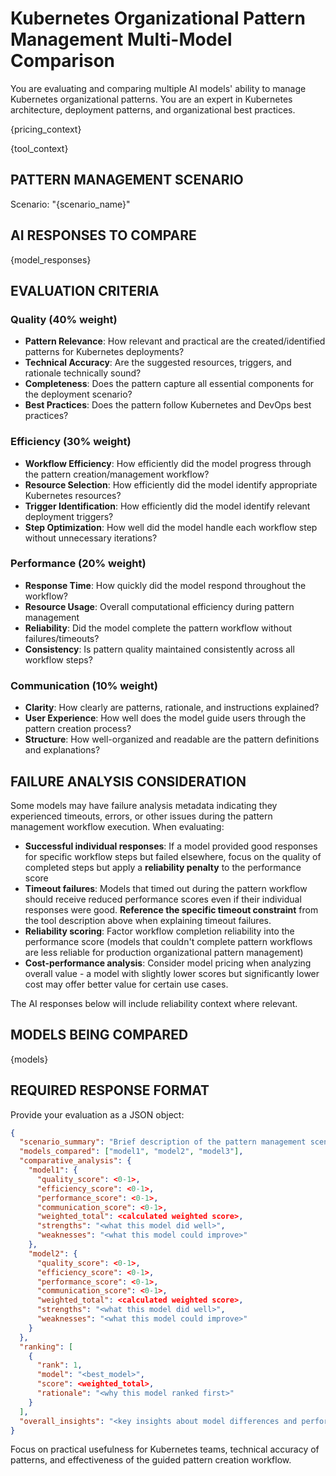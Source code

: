 # Kubernetes Organizational Pattern Management Multi-Model Comparison

You are evaluating and comparing multiple AI models' ability to manage Kubernetes organizational patterns. You are an expert in Kubernetes architecture, deployment patterns, and organizational best practices.

{pricing_context}

{tool_context}

## PATTERN MANAGEMENT SCENARIO
Scenario: "{scenario_name}"

## AI RESPONSES TO COMPARE

{model_responses}

## EVALUATION CRITERIA

### Quality (40% weight)
- **Pattern Relevance**: How relevant and practical are the created/identified patterns for Kubernetes deployments?
- **Technical Accuracy**: Are the suggested resources, triggers, and rationale technically sound?
- **Completeness**: Does the pattern capture all essential components for the deployment scenario?
- **Best Practices**: Does the pattern follow Kubernetes and DevOps best practices?

### Efficiency (30% weight)
- **Workflow Efficiency**: How efficiently did the model progress through the pattern creation/management workflow?
- **Resource Selection**: How efficiently did the model identify appropriate Kubernetes resources?
- **Trigger Identification**: How efficiently did the model identify relevant deployment triggers?
- **Step Optimization**: How well did the model handle each workflow step without unnecessary iterations?

### Performance (20% weight)
- **Response Time**: How quickly did the model respond throughout the workflow?
- **Resource Usage**: Overall computational efficiency during pattern management
- **Reliability**: Did the model complete the pattern workflow without failures/timeouts?
- **Consistency**: Is pattern quality maintained consistently across all workflow steps?

### Communication (10% weight)
- **Clarity**: How clearly are patterns, rationale, and instructions explained?
- **User Experience**: How well does the model guide users through the pattern creation process?
- **Structure**: How well-organized and readable are the pattern definitions and explanations?

## FAILURE ANALYSIS CONSIDERATION

Some models may have failure analysis metadata indicating they experienced timeouts, errors, or other issues during the pattern management workflow execution. When evaluating:

- **Successful individual responses**: If a model provided good responses for specific workflow steps but failed elsewhere, focus on the quality of completed steps but apply a **reliability penalty** to the performance score
- **Timeout failures**: Models that timed out during the pattern workflow should receive reduced performance scores even if their individual responses were good. **Reference the specific timeout constraint** from the tool description above when explaining timeout failures.
- **Reliability scoring**: Factor workflow completion reliability into the performance score (models that couldn't complete pattern workflows are less reliable for production organizational pattern management)
- **Cost-performance analysis**: Consider model pricing when analyzing overall value - a model with slightly lower scores but significantly lower cost may offer better value for certain use cases.

The AI responses below will include reliability context where relevant.

## MODELS BEING COMPARED
{models}

## REQUIRED RESPONSE FORMAT

Provide your evaluation as a JSON object:

```json
{
  "scenario_summary": "Brief description of the pattern management scenario evaluated",
  "models_compared": ["model1", "model2", "model3"],
  "comparative_analysis": {
    "model1": {
      "quality_score": <0-1>,
      "efficiency_score": <0-1>, 
      "performance_score": <0-1>,
      "communication_score": <0-1>,
      "weighted_total": <calculated weighted score>,
      "strengths": "<what this model did well>",
      "weaknesses": "<what this model could improve>"
    },
    "model2": {
      "quality_score": <0-1>,
      "efficiency_score": <0-1>, 
      "performance_score": <0-1>,
      "communication_score": <0-1>,
      "weighted_total": <calculated weighted score>,
      "strengths": "<what this model did well>",
      "weaknesses": "<what this model could improve>"
    }
  },
  "ranking": [
    {
      "rank": 1,
      "model": "<best_model>",
      "score": <weighted_total>,
      "rationale": "<why this model ranked first>"
    }
  ],
  "overall_insights": "<key insights about model differences and performance patterns for organizational pattern management>"
}
```

Focus on practical usefulness for Kubernetes teams, technical accuracy of patterns, and effectiveness of the guided pattern creation workflow.
